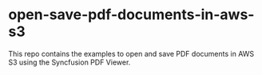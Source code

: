 # open-save-pdf-documents-in-aws-s3
This repo contains the examples to open and save PDF documents in AWS S3 using the Syncfusion PDF Viewer.
